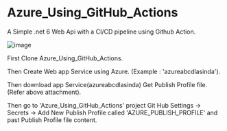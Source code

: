# Azure_Using_GitHub_Actions

A Simple .net 6 Web Api with a CI/CD pipeline using Github Action. 


![image](https://user-images.githubusercontent.com/32431966/205429108-e6a69eaf-8392-492a-9609-a049ef40ef60.png)

First Clone Azure_Using_GitHub_Actions.
 
Then Create Web app Service using Azure. (Example : 'azureabcdlasinda').

Then download app Service(azureabcdlasinda) Get Publish Profile file.(Refer above attachment).

Then go to 'Azure_Using_GitHub_Actions' project Git Hub Settings  -> Secrets ->  Add New Publish Profile called 'AZURE_PUBLISH_PROFILE' and past Publish Profile file content.






